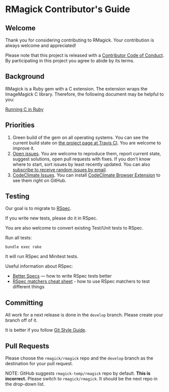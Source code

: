 RMagick Contributor's Guide
===========================

Welcome
-------

Thank you for considering contributing to RMagick. Your contribution is always welcome and appreciated!

Please note that this project is released with a [Contributor Code of Conduct](CODE_OF_CONDUCT.md). By participating in this project you agree to abide by its terms.


Background
----------

RMagick is a Ruby gem with a C extension. The extension wraps the ImageMagick C library. Therefore, the following document may be helpful to you:

[Running C in Ruby](http://silverhammermba.github.io/emberb/extend/)


Priorities
----------

1. Green build of the gem on all operating systems. You can see the current build state on [the project page at Travis CI](https://travis-ci.org/rmagick/rmagick). You are welcome to improve it.
2. [Open issues](https://github.com/rmagick/rmagick/issues). You are welcome to reproduce them, report current state, suggest solutions, open pull requests with fixes. If you don't know where to start, sort issues by least recently updated. You can also [subscribe to receive random issues by email](http://www.codetriage.com/rmagick/rmagick).
3. [CodeClimate Issues](https://codeclimate.com/github/rmagick/rmagick/issues). You can install [CodeClimate Browser Extension](https://docs.codeclimate.com/docs/browser-extension) to see them right on GitHub.


Testing
-------

Our goal is to migrate to [RSpec](http://rspec.info).

If you write new tests, please do it in RSpec.

You are also welcome to convert existing Test/Unit tests to RSpec.

Run all tests:

    bundle exec rake

It will run RSpec and Minitest tests.

Useful information about RSpec:
* [Better Specs](http://www.betterspecs.org/) — how to write RSpec tests better
* [RSpec matchers cheat sheet](http://cheatrags.com/rspec-matchers) - how to use RSpec matchers to test different things


Committing
----------

All work for a next release is done in the `develop` branch. Please create your branch off of it.

It is better if you follow [Git Style Guide](https://github.com/agis-/git-style-guide).


Pull Requests
-------------

Please choose the `rmagick/rmagick` repo and the `develop` branch as the destination for your pull request.

NOTE: GitHub suggests `rmagick-temp/rmagick` repo by default. **This is incorrect.** Please switch to `rmagick/rmagick`. It should be the next repo in the drop-down list.
